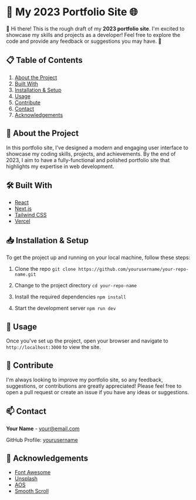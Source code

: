 # 🚀 My 2023 Portfolio Site 🌐

👋 Hi there! This is the rough draft of my **2023 portfolio site**. I'm excited to showcase my skills and projects as a developer! Feel free to explore the code and provide any feedback or suggestions you may have. 🤗

## 📋 Table of Contents

1. [About the Project](#about)
2. [Built With](#built-with)
3. [Installation & Setup](#installation)
4. [Usage](#usage)
5. [Contribute](#contribute)
6. [Contact](#contact)
7. [Acknowledgements](#acknowledgements)

## 📖 About the Project <a name="about"></a>

In this portfolio site, I've designed a modern and engaging user interface to showcase my coding skills, projects, and achievements. By the end of 2023, I aim to have a fully-functional and polished portfolio site that highlights my expertise in web development.

## 🛠️ Built With <a name="built-with"></a>

- [React](https://reactjs.org/)
- [Next.js](https://nextjs.org/)
- [Tailwind CSS](https://tailwindcss.com/)
- [Vercel](https://vercel.com/)

## 📥 Installation & Setup <a name="installation"></a>

To get the project up and running on your local machine, follow these steps:

1. Clone the repo
`git clone https://github.com/yourusername/your-repo-name.git`

2. Change to the project directory
`cd your-repo-name`

3. Install the required dependencies
`npm install`

4. Start the development server
`npm run dev`


## 🎯 Usage <a name="usage"></a>

Once you've set up the project, open your browser and navigate to `http://localhost:3000` to view the site.

## 🤝 Contribute <a name="contribute"></a>

I'm always looking to improve my portfolio site, so any feedback, suggestions, or contributions are greatly appreciated! Please feel free to open a pull request or create an issue if you have any ideas or suggestions.

## 📫 Contact <a name="contact"></a>

**Your Name** - [your@email.com](mailto:your@email.com)

GitHub Profile: [yourusername](https://github.com/yourusername)

## 🌟 Acknowledgements <a name="acknowledgements"></a>

- [Font Awesome](https://fontawesome.com/)
- [Unsplash](https://unsplash.com/)
- [AOS](https://michalsnik.github.io/aos/)
- [Smooth Scroll](https://github.com/cferdinandi/smooth-scroll)
